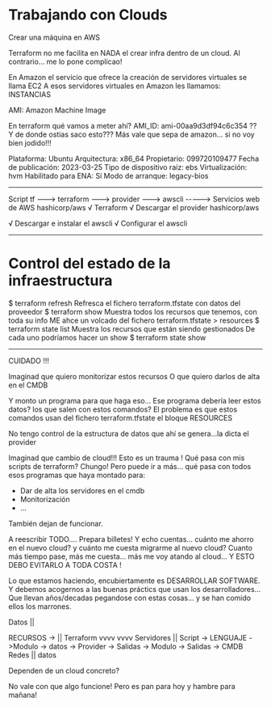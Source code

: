 # Trabajando con Clouds

Crear una máquina en AWS

Terraform no me facilita en NADA el crear infra dentro de un cloud. Al contrario... me lo pone complicao!

En Amazon el servicio que ofrece la creación de servidores virtuales se llama EC2
A esos servidores virtuales en Amazon les llamamos: INSTANCIAS

AMI: Amazon Machine Image

En terraform qué vamos a meter ahí? AMI_ID: ami-00aa9d3df94c6c354 
?? Y de donde ostias saco esto??? Más vale que sepa de amazon... si no voy bien jodido!!!


Plataforma: Ubuntu
Arquitectura: x86_64
Propietario: 099720109477
Fecha de publicación: 2023-03-25
Tipo de dispositivo raíz: ebs
Virtualización: hvm
Habilitado para ENA: Sí
Modo de arranque: legacy-bios


---


Script tf  --->  terraform  ---> provider       ---> awscli -----> Servicios web de AWS
                                 hashicorp/aws
√ Terraform 
√ Descargar el provider hashicorp/aws

√ Descargar e instalar el awscli
√ Configurar el awscli

---

# Control del estado de la infraestructura

$ terraform refresh Refresca el fichero terraform.tfstate con datos del proveedor
$ terraform show    Muestra todos los recursos que tenemos, con toda su info
                    ME ahce un volcado del fichero terraform.tfstate > resources
$ terraform state list   Muestra los recursos que están siendo gestionados
De cada uno podríamos hacer un show
$ terraform state show <nombre-recurso>

---

CUIDADO !!!

Imaginad que quiero monitorizar estos recursos
O que quiero darlos de alta en el CMDB

Y monto un programa para que haga eso...
Ese programa debería leer estos datos? los que salen con estos comandos?
El problema es que estos comandos usan del fichero terraform.tfstate el bloque RESOURCES

No tengo control de la estructura de datos que ahí se genera...la dicta el provider

Imaginad que cambio de cloud!!! Esto es un trauma !
Qué pasa con mis scripts de terraform? Chungo!
Pero puede ir a más... qué pasa con todos esos programas que haya montado para:
- Dar de alta los servidores en el cmdb
- Monitorización
- ...

También dejan de funcionar.

A reescribir TODO.... Prepara billetes!
Y echo cuentas... cuánto me ahorro en el nuevo cloud? y cuánto me cuesta migrarme al nuevo cloud?
Cuanto más tiempo pase, más me cuesta... más me voy atando al cloud...
Y ESTO DEBO EVITARLO A TODA COSTA !

Lo que estamos haciendo, encubiertamente es DESARROLLAR SOFTWARE.
Y debemos acogernos a las buenas práctics que usan los desarrolladores...
Que llevan años/decadas pegandose con estas cosas... y se han comido ellos los marrones.


Datos       ||
        
RECURSOS -> ||  Terraform                   vvvv                                     vvvv
Servidores  ||  Script      -> LENGUAJE  ->Modulo -> datos -> Provider -> Salidas -> Modulo -> Salidas -> CMDB
Redes       ||                  datos


Dependen de un cloud concreto? 

No vale con que algo funcione!
Pero es pan para hoy y hambre para mañana!
